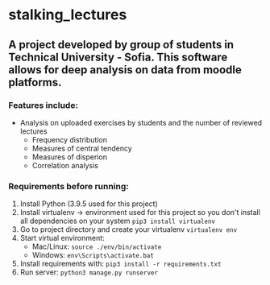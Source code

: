 # stalking_lectures

## A project developed by group of students in Technical University - Sofia. This software allows for deep analysis on data from moodle platforms.

### Features include:
- Analysis on uploaded exercises by students and the number of reviewed lectures
	- Frequency distribution
	- Measures of central tendency
	- Measures of disperion
	- Correlation analysis

### Requirements before running:
1. Install Python (3.9.5 used for this project)
2. Install virtualenv -> environment used for this project so you don't install all dependencies on your system
```pip3 install virtualenv```
3. Go to project directory and create your virtualenv
```virtualenv env```
4. Start virtual environment:
	- Mac/Linux:
```source ./env/bin/activate```
	- Windows:
```env\Scripts\activate.bat```
5. Install requirements with:
```pip3 install -r requirements.txt```
6. Run server:
```python3 manage.py runserver```
